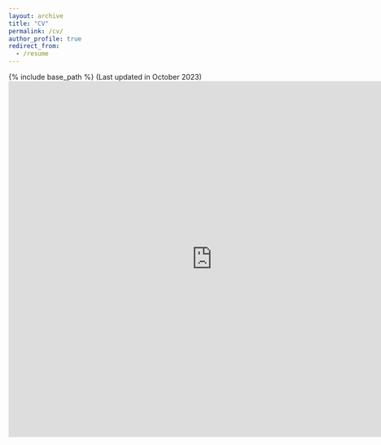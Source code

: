 ```yaml
---
layout: archive
title: "CV"
permalink: /cv/
author_profile: true
redirect_from:
  - /resume
---
```


{% include base_path %}
(Last updated in October 2023)
<embed src="https://github.com/vanshajkhattar/vanshajkhattar.github.io/blob/master/Vanshaj_CV.pdf" width="800px" height="700px" />
